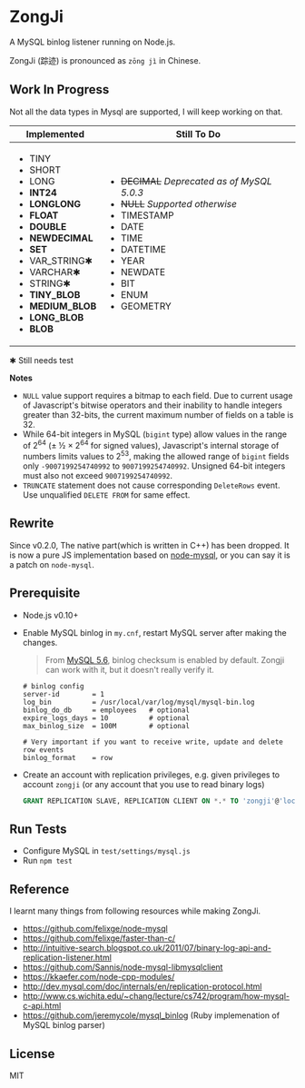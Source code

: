 # ZongJi
A MySQL binlog listener running on Node.js.

ZongJi (踪迹) is pronounced as `zōng jì` in Chinese.

## Work In Progress

Not all the data types in Mysql are supported, I will keep working on that.

Implemented | Still To Do
------------|-------------------------------------
<ul><li>TINY<li>SHORT<li>LONG<li>**INT24**<li>**LONGLONG**<li>**FLOAT**<li>**DOUBLE**<li>**NEWDECIMAL**<li>**SET**<li>VAR_STRING✱<li>VARCHAR✱<li>STRING✱<li>**TINY_BLOB**<li>**MEDIUM_BLOB**<li>**LONG_BLOB**<li>**BLOB**</ul> | <ul><li>~~DECIMAL~~ *Deprecated as of MySQL 5.0.3*<li>~~NULL~~ *Supported otherwise*<li>TIMESTAMP<li>DATE<li>TIME<li>DATETIME<li>YEAR<li>NEWDATE<li>BIT<li>ENUM<li>GEOMETRY</ul>

✱ Still needs test

**Notes**

* `NULL` value support requires a bitmap to each field. Due to current usage of Javascript's bitwise operators and their inability to handle integers greater than 32-bits, the current maximum number of fields on a table is 32.
* While 64-bit integers in MySQL (`bigint` type) allow values in the range of 2<sup>64</sup> (± ½ × 2<sup>64</sup> for signed values), Javascript's internal storage of numbers limits values to 2<sup>53</sup>, making the allowed range of `bigint` fields only `-9007199254740992` to `9007199254740992`. Unsigned 64-bit integers must also not exceed `9007199254740992`.
* `TRUNCATE` statement does not cause corresponding `DeleteRows` event. Use unqualified `DELETE FROM` for same effect.

## Rewrite

Since v0.2.0, The native part(which is written in C++) has been dropped. It is now a pure JS implementation based on [node-mysql](https://github.com/felixge/node-mysql), or you can say it is a patch on `node-mysql`.

## Prerequisite

* Node.js v0.10+
* Enable MySQL binlog in `my.cnf`, restart MySQL server after making the changes.
  > From [MySQL 5.6](https://dev.mysql.com/doc/refman/5.6/en/replication-options-binary-log.html), binlog checksum is enabled by default. Zongji can work with it, but it doesn't really verify it.

  ```
  # binlog config
  server-id        = 1
  log_bin          = /usr/local/var/log/mysql/mysql-bin.log
  binlog_do_db     = employees   # optional
  expire_logs_days = 10          # optional
  max_binlog_size  = 100M        # optional

  # Very important if you want to receive write, update and delete row events
  binlog_format    = row
  ```
* Create an account with replication privileges, e.g. given privileges to account `zongji` (or any account that you use to read binary logs)

  ```sql
  GRANT REPLICATION SLAVE, REPLICATION CLIENT ON *.* TO 'zongji'@'localhost'
  ```

## Run Tests

* Configure MySQL in `test/settings/mysql.js`
* Run `npm test`

## Reference

I learnt many things from following resources while making ZongJi.

* https://github.com/felixge/node-mysql
* https://github.com/felixge/faster-than-c/
* http://intuitive-search.blogspot.co.uk/2011/07/binary-log-api-and-replication-listener.html
* https://github.com/Sannis/node-mysql-libmysqlclient
* https://kkaefer.com/node-cpp-modules/
* http://dev.mysql.com/doc/internals/en/replication-protocol.html
* http://www.cs.wichita.edu/~chang/lecture/cs742/program/how-mysql-c-api.html
* https://github.com/jeremycole/mysql_binlog (Ruby implemenation of MySQL binlog parser)

## License
MIT
